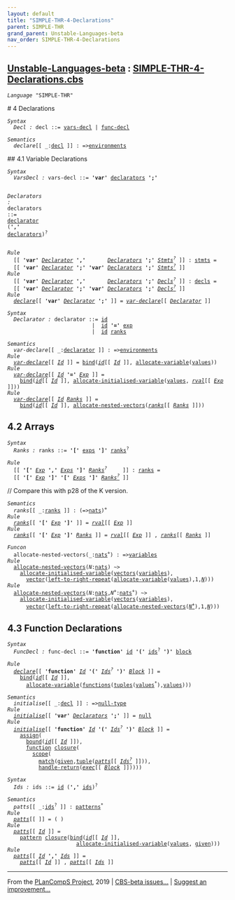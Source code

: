 ```yaml
---
layout: default
title: "SIMPLE-THR-4-Declarations"
parent: SIMPLE-THR
grand_parent: Unstable-Languages-beta
nav_order: SIMPLE-THR-4-Declarations
---
```


[Unstable-Languages-beta] : [SIMPLE-THR-4-Declarations.cbs]
-----------------------------

<div class="highlighter-rouge"><pre class="highlight"><code><i class="keyword">Language</i> <span id="Language_SIMPLE-THR">"SIMPLE-THR"</span></code></pre></div>
# <span id="SectionNumber_4">4</span> Declarations

<div class="highlighter-rouge"><pre class="highlight"><code><i class="keyword">Syntax</i>
  <i class="keyword"></i><i class="var"><i class="var"><span id="VariableStem_Decl">Decl</span></i> :</i> <span class="syn-name"><span id="SyntaxName_decl">decl</span></span> ::= <span class="syn-name"><a href="#SyntaxName_vars-decl">vars-decl</a></span> | <span class="syn-name"><a href="#SyntaxName_func-decl">func-decl</a></span></code></pre></div>


<div class="highlighter-rouge"><pre class="highlight"><code><i class="keyword">Semantics</i>
  <i class="sem-name"><span id="SemanticsName_declare">declare</span></i>[[ _:<span class="syn-name"><a href="#SyntaxName_decl">decl</a></span> ]] : =><span class="name"><a href="../../../../../Funcons-beta/Computations/Normal/Binding/index.html#Name_environments">environments</a></span></code></pre></div>
## 4.1 Variable Declarations

<div class="highlighter-rouge"><pre class="highlight"><code><i class="keyword">Syntax</i>
  <i class="keyword"></i><i class="var"><i class="var"><span id="VariableStem_VarsDecl">VarsDecl</span></i> :</i> <span class="syn-name"><span id="SyntaxName_vars-decl">vars-decl</span></span> ::= <b class="atom">'var'</b> <span class="syn-name"><a href="#SyntaxName_declarators">declarators</a></span> <b class="atom">';'</b>

  <i class="keyword"></i><i class="var"><i class="var"><span id="VariableStem_Declarators">Declarators</span></i> :</i> <span class="syn-name"><span id="SyntaxName_declarators">declarators</span></span> ::= <span class="syn-name"><a href="#SyntaxName_declarator">declarator</a></span> (<b class="atom">','</b> <span class="syn-name"><a href="#SyntaxName_declarators">declarators</a></span>)<sup class="sup">?</sup></code></pre></div>

<div class="highlighter-rouge"><pre class="highlight"><code><i class="keyword">Rule</i>
  [[ <b class="atom">'var'</b> <span id="Variable92_Declarator"><i class="var"><a href="#VariableStem_Declarator">Declarator</a></i></span> <b class="atom">','</b>       <span id="Variable99_Declarators"><i class="var"><a href="#VariableStem_Declarators">Declarators</a></i></span> <b class="atom">';'</b> <span id="Variable107_Stmts?"><i class="var"><a href="../SIMPLE-THR-3-Statements/index.html#VariableStem_Stmts">Stmts</a><sup class="sup">?</sup></i></span> ]] : <span class="syn-name"><a href="../SIMPLE-THR-3-Statements/index.html#SyntaxName_stmts">stmts</a></span> =
  [[ <b class="atom">'var'</b> <a href="#Variable92_Declarator"><i class="var">Declarator</i></a> <b class="atom">';'</b> <b class="atom">'var'</b> <a href="#Variable99_Declarators"><i class="var">Declarators</i></a> <b class="atom">';'</b> <a href="#Variable107_Stmts?"><i class="var">Stmts<sup class="sup">?</sup></i></a> ]]
<i class="keyword">Rule</i>
  [[ <b class="atom">'var'</b> <span id="Variable161_Declarator"><i class="var"><a href="#VariableStem_Declarator">Declarator</a></i></span> <b class="atom">','</b>       <span id="Variable168_Declarators"><i class="var"><a href="#VariableStem_Declarators">Declarators</a></i></span> <b class="atom">';'</b> <span id="Variable176_Decls?"><i class="var"><a href="../SIMPLE-THR-5-Programs/index.html#VariableStem_Decls">Decls</a><sup class="sup">?</sup></i></span> ]] : <span class="syn-name"><a href="../SIMPLE-THR-5-Programs/index.html#SyntaxName_decls">decls</a></span> =
  [[ <b class="atom">'var'</b> <a href="#Variable161_Declarator"><i class="var">Declarator</i></a> <b class="atom">';'</b> <b class="atom">'var'</b> <a href="#Variable168_Declarators"><i class="var">Declarators</i></a> <b class="atom">';'</b> <a href="#Variable176_Decls?"><i class="var">Decls<sup class="sup">?</sup></i></a> ]]
<i class="keyword">Rule</i>
  <i class="sem-name"><a href="#SemanticsName_declare">declare</a></i>[[ <b class="atom">'var'</b> <span id="Variable231_Declarator"><i class="var"><a href="#VariableStem_Declarator">Declarator</a></i></span> <b class="atom">';'</b> ]] = <i class="sem-name"><a href="#SemanticsName_var-declare">var-declare</a></i>[[ <a href="#Variable231_Declarator"><i class="var">Declarator</i></a> ]]</code></pre></div>
<div class="highlighter-rouge"><pre class="highlight"><code><i class="keyword">Syntax</i>
  <i class="keyword"></i><i class="var"><i class="var"><span id="VariableStem_Declarator">Declarator</span></i> :</i> <span class="syn-name"><span id="SyntaxName_declarator">declarator</span></span> ::= <span class="syn-name"><a href="../SIMPLE-THR-1-Lexical/index.html#SyntaxName_id">id</a></span>
                           |  <span class="syn-name"><a href="../SIMPLE-THR-1-Lexical/index.html#SyntaxName_id">id</a></span> <b class="atom">'='</b> <span class="syn-name"><a href="../SIMPLE-THR-2-Expressions/index.html#SyntaxName_exp">exp</a></span>
                           |  <span class="syn-name"><a href="../SIMPLE-THR-1-Lexical/index.html#SyntaxName_id">id</a></span> <span class="syn-name"><a href="#SyntaxName_ranks">ranks</a></span></code></pre></div>

<div class="highlighter-rouge"><pre class="highlight"><code><i class="keyword">Semantics</i>
  <i class="sem-name"><span id="SemanticsName_var-declare">var-declare</span></i>[[ _:<span class="syn-name"><a href="#SyntaxName_declarator">declarator</a></span> ]] : =><span class="name"><a href="../../../../../Funcons-beta/Computations/Normal/Binding/index.html#Name_environments">environments</a></span>
<i class="keyword">Rule</i>
  <i class="sem-name"><a href="#SemanticsName_var-declare">var-declare</a></i>[[ <span id="Variable307_Id"><i class="var"><a href="../SIMPLE-THR-1-Lexical/index.html#VariableStem_Id">Id</a></i></span> ]] = <span class="name"><a href="../../../../../Funcons-beta/Computations/Normal/Binding/index.html#Name_bind">bind</a></span>(<i class="sem-name"><a href="../SIMPLE-THR-1-Lexical/index.html#SemanticsName_id">id</a></i>[[ <a href="#Variable307_Id"><i class="var">Id</i></a> ]], <span class="name"><a href="../../../../../Funcons-beta/Computations/Normal/Storing/index.html#Name_allocate-variable">allocate-variable</a></span>(<span class="name"><a href="../../../../../Funcons-beta/Values/Value-Types/index.html#Name_values">values</a></span>))
<i class="keyword">Rule</i>
  <i class="sem-name"><a href="#SemanticsName_var-declare">var-declare</a></i>[[ <span id="Variable353_Id"><i class="var"><a href="../SIMPLE-THR-1-Lexical/index.html#VariableStem_Id">Id</a></i></span> <b class="atom">'='</b> <span id="Variable360_Exp"><i class="var"><a href="../SIMPLE-THR-2-Expressions/index.html#VariableStem_Exp">Exp</a></i></span> ]] =
    <span class="name"><a href="../../../../../Funcons-beta/Computations/Normal/Binding/index.html#Name_bind">bind</a></span>(<i class="sem-name"><a href="../SIMPLE-THR-1-Lexical/index.html#SemanticsName_id">id</a></i>[[ <a href="#Variable353_Id"><i class="var">Id</i></a> ]], <span class="name"><a href="../../../../../Funcons-beta/Computations/Normal/Storing/index.html#Name_allocate-initialised-variable">allocate-initialised-variable</a></span>(<span class="name"><a href="../../../../../Funcons-beta/Values/Value-Types/index.html#Name_values">values</a></span>, <i class="sem-name"><a href="../SIMPLE-THR-2-Expressions/index.html#SemanticsName_rval">rval</a></i>[[ <a href="#Variable360_Exp"><i class="var">Exp</i></a> ]]))
<i class="keyword">Rule</i>
  <i class="sem-name"><a href="#SemanticsName_var-declare">var-declare</a></i>[[ <span id="Variable421_Id"><i class="var"><a href="../SIMPLE-THR-1-Lexical/index.html#VariableStem_Id">Id</a></i></span> <span id="Variable426_Ranks"><i class="var"><a href="#VariableStem_Ranks">Ranks</a></i></span> ]] =
    <span class="name"><a href="../../../../../Funcons-beta/Computations/Normal/Binding/index.html#Name_bind">bind</a></span>(<i class="sem-name"><a href="../SIMPLE-THR-1-Lexical/index.html#SemanticsName_id">id</a></i>[[ <a href="#Variable421_Id"><i class="var">Id</i></a> ]], <span class="name"><a href="#Name_allocate-nested-vectors">allocate-nested-vectors</a></span>(<i class="sem-name"><a href="#SemanticsName_ranks">ranks</a></i>[[ <a href="#Variable426_Ranks"><i class="var">Ranks</i></a> ]]))</code></pre></div>



## 4.2 Arrays

<div class="highlighter-rouge"><pre class="highlight"><code><i class="keyword">Syntax</i>
  <i class="keyword"></i><i class="var"><i class="var"><span id="VariableStem_Ranks">Ranks</span></i> :</i> <span class="syn-name"><span id="SyntaxName_ranks">ranks</span></span> ::= <b class="atom">'['</b> <span class="syn-name"><a href="../SIMPLE-THR-2-Expressions/index.html#SyntaxName_exps">exps</a></span> <b class="atom">']'</b> <span class="syn-name"><a href="#SyntaxName_ranks">ranks</a></span><sup class="sup">?</sup></code></pre></div>

<div class="highlighter-rouge"><pre class="highlight"><code><i class="keyword">Rule</i>
  [[ <b class="atom">'['</b> <span id="Variable527_Exp"><i class="var"><a href="../SIMPLE-THR-2-Expressions/index.html#VariableStem_Exp">Exp</a></i></span> <b class="atom">','</b> <span id="Variable534_Exps"><i class="var"><a href="../SIMPLE-THR-2-Expressions/index.html#VariableStem_Exps">Exps</a></i></span> <b class="atom">']'</b> <span id="Variable542_Ranks?"><i class="var"><a href="#VariableStem_Ranks">Ranks</a><sup class="sup">?</sup></i></span>     ]] : <span class="syn-name"><a href="#SyntaxName_ranks">ranks</a></span> =
  [[ <b class="atom">'['</b> <a href="#Variable527_Exp"><i class="var">Exp</i></a> <b class="atom">']'</b> <b class="atom">'['</b> <a href="#Variable534_Exps"><i class="var">Exps</i></a> <b class="atom">']'</b> <a href="#Variable542_Ranks?"><i class="var">Ranks<sup class="sup">?</sup></i></a> ]]</code></pre></div>
// Compare this with p28 of the K version.
<div class="highlighter-rouge"><pre class="highlight"><code><i class="keyword">Semantics</i>
  <i class="sem-name"><span id="SemanticsName_ranks">ranks</span></i>[[ _:<span class="syn-name"><a href="#SyntaxName_ranks">ranks</a></span> ]] : (=><span class="name"><a href="../../../../../Funcons-beta/Values/Primitive/Integers/index.html#Name_nats">nats</a></span>)<sup class="sup">+</sup>
<i class="keyword">Rule</i>
  <i class="sem-name"><a href="#SemanticsName_ranks">ranks</a></i>[[ <b class="atom">'['</b> <span id="Variable617_Exp"><i class="var"><a href="../SIMPLE-THR-2-Expressions/index.html#VariableStem_Exp">Exp</a></i></span> <b class="atom">']'</b> ]] = <i class="sem-name"><a href="../SIMPLE-THR-2-Expressions/index.html#SemanticsName_rval">rval</a></i>[[ <a href="#Variable617_Exp"><i class="var">Exp</i></a> ]]
<i class="keyword">Rule</i>
  <i class="sem-name"><a href="#SemanticsName_ranks">ranks</a></i>[[ <b class="atom">'['</b> <span id="Variable652_Exp"><i class="var"><a href="../SIMPLE-THR-2-Expressions/index.html#VariableStem_Exp">Exp</a></i></span> <b class="atom">']'</b> <span id="Variable659_Ranks"><i class="var"><a href="#VariableStem_Ranks">Ranks</a></i></span> ]] = <i class="sem-name"><a href="../SIMPLE-THR-2-Expressions/index.html#SemanticsName_rval">rval</a></i>[[ <a href="#Variable652_Exp"><i class="var">Exp</i></a> ]] , <i class="sem-name"><a href="#SemanticsName_ranks">ranks</a></i>[[ <a href="#Variable659_Ranks"><i class="var">Ranks</i></a> ]]</code></pre></div>

<div class="highlighter-rouge"><pre class="highlight"><code><i class="keyword">Funcon</i>
  <span class="name"><span id="Name_allocate-nested-vectors">allocate-nested-vectors</span></span>(_:<span class="name"><a href="../../../../../Funcons-beta/Values/Primitive/Integers/index.html#Name_nats">nats</a></span><sup class="sup">+</sup>) : =><span class="name"><a href="../../../../../Funcons-beta/Computations/Normal/Storing/index.html#Name_variables">variables</a></span>
<i class="keyword">Rule</i>
  <span class="name"><a href="#Name_allocate-nested-vectors">allocate-nested-vectors</a></span>(<span id="Variable726_N"><i class="var">N</i></span>:<span class="name"><a href="../../../../../Funcons-beta/Values/Primitive/Integers/index.html#Name_nats">nats</a></span>) ~>
    <span class="name"><a href="../../../../../Funcons-beta/Computations/Normal/Storing/index.html#Name_allocate-initialised-variable">allocate-initialised-variable</a></span>(<span class="name"><a href="../../../../../Funcons-beta/Values/Composite/Vectors/index.html#Name_vectors">vectors</a></span>(<span class="name"><a href="../../../../../Funcons-beta/Computations/Normal/Storing/index.html#Name_variables">variables</a></span>),
      <span class="name"><a href="../../../../../Funcons-beta/Values/Composite/Vectors/index.html#Name_vector">vector</a></span>(<span class="name"><a href="../../../../../Funcons-beta/Computations/Normal/Giving/index.html#Name_left-to-right-repeat">left-to-right-repeat</a></span>(<span class="name"><a href="../../../../../Funcons-beta/Computations/Normal/Storing/index.html#Name_allocate-variable">allocate-variable</a></span>(<span class="name"><a href="../../../../../Funcons-beta/Values/Value-Types/index.html#Name_values">values</a></span>),1,<a href="#Variable726_N"><i class="var">N</i></a>)))
<i class="keyword">Rule</i>
  <span class="name"><a href="#Name_allocate-nested-vectors">allocate-nested-vectors</a></span>(<span id="Variable793_N"><i class="var">N</i></span>:<span class="name"><a href="../../../../../Funcons-beta/Values/Primitive/Integers/index.html#Name_nats">nats</a></span>,<span id="Variable802_N+"><i class="var">N<sup class="sup">+</sup></i></span>:<span class="name"><a href="../../../../../Funcons-beta/Values/Primitive/Integers/index.html#Name_nats">nats</a></span><sup class="sup">+</sup>) ~>
    <span class="name"><a href="../../../../../Funcons-beta/Computations/Normal/Storing/index.html#Name_allocate-initialised-variable">allocate-initialised-variable</a></span>(<span class="name"><a href="../../../../../Funcons-beta/Values/Composite/Vectors/index.html#Name_vectors">vectors</a></span>(<span class="name"><a href="../../../../../Funcons-beta/Computations/Normal/Storing/index.html#Name_variables">variables</a></span>),
      <span class="name"><a href="../../../../../Funcons-beta/Values/Composite/Vectors/index.html#Name_vector">vector</a></span>(<span class="name"><a href="../../../../../Funcons-beta/Computations/Normal/Giving/index.html#Name_left-to-right-repeat">left-to-right-repeat</a></span>(<span class="name"><a href="#Name_allocate-nested-vectors">allocate-nested-vectors</a></span>(<a href="#Variable802_N+"><i class="var">N<sup class="sup">+</sup></i></a>),1,<a href="#Variable793_N"><i class="var">N</i></a>)))</code></pre></div>



## 4.3 Function Declarations

<div class="highlighter-rouge"><pre class="highlight"><code><i class="keyword">Syntax</i>
  <i class="keyword"></i><i class="var"><i class="var"><span id="VariableStem_FuncDecl">FuncDecl</span></i> :</i> <span class="syn-name"><span id="SyntaxName_func-decl">func-decl</span></span> ::= <b class="atom">'function'</b> <span class="syn-name"><a href="../SIMPLE-THR-1-Lexical/index.html#SyntaxName_id">id</a></span> <b class="atom">'('</b> <span class="syn-name"><a href="#SyntaxName_ids">ids</a></span><sup class="sup">?</sup> <b class="atom">')'</b> <span class="syn-name"><a href="../SIMPLE-THR-3-Statements/index.html#SyntaxName_block">block</a></span></code></pre></div>


<div class="highlighter-rouge"><pre class="highlight"><code><i class="keyword">Rule</i>
  <i class="sem-name"><a href="#SemanticsName_declare">declare</a></i>[[ <b class="atom">'function'</b> <span id="Variable926_Id"><i class="var"><a href="../SIMPLE-THR-1-Lexical/index.html#VariableStem_Id">Id</a></i></span> <b class="atom">'('</b> <span id="Variable934_Ids?"><i class="var"><a href="#VariableStem_Ids">Ids</a><sup class="sup">?</sup></i></span> <b class="atom">')'</b> <span id="Variable941_Block"><i class="var"><a href="../SIMPLE-THR-3-Statements/index.html#VariableStem_Block">Block</a></i></span> ]] =
    <span class="name"><a href="../../../../../Funcons-beta/Computations/Normal/Binding/index.html#Name_bind">bind</a></span>(<i class="sem-name"><a href="../SIMPLE-THR-1-Lexical/index.html#SemanticsName_id">id</a></i>[[ <a href="#Variable926_Id"><i class="var">Id</i></a> ]],
      <span class="name"><a href="../../../../../Funcons-beta/Computations/Normal/Storing/index.html#Name_allocate-variable">allocate-variable</a></span>(<span class="name"><a href="../../../../../Funcons-beta/Values/Abstraction/Functions/index.html#Name_functions">functions</a></span>(<span class="name"><a href="../../../../../Funcons-beta/Values/Composite/Tuples/index.html#Name_tuples">tuples</a></span>(<span class="name"><a href="../../../../../Funcons-beta/Values/Value-Types/index.html#Name_values">values</a></span><sup class="sup">*</sup>),<span class="name"><a href="../../../../../Funcons-beta/Values/Value-Types/index.html#Name_values">values</a></span>)))</code></pre></div>

<div class="highlighter-rouge"><pre class="highlight"><code><i class="keyword">Semantics</i>
  <i class="sem-name"><span id="SemanticsName_initialise">initialise</span></i>[[ _:<span class="syn-name"><a href="#SyntaxName_decl">decl</a></span> ]] : =><span class="name"><a href="../../../../../Funcons-beta/Values/Primitive/Null/index.html#Name_null-type">null-type</a></span>
<i class="keyword">Rule</i>
  <i class="sem-name"><a href="#SemanticsName_initialise">initialise</a></i>[[ <b class="atom">'var'</b> <span id="Variable1026_Declarators"><i class="var"><a href="#VariableStem_Declarators">Declarators</a></i></span> <b class="atom">';'</b> ]] = <span class="name"><a href="../../../../../Funcons-beta/Values/Primitive/Null/index.html#Name_null">null</a></span>
<i class="keyword">Rule</i>
  <i class="sem-name"><a href="#SemanticsName_initialise">initialise</a></i>[[ <b class="atom">'function'</b> <span id="Variable1051_Id"><i class="var"><a href="../SIMPLE-THR-1-Lexical/index.html#VariableStem_Id">Id</a></i></span> <b class="atom">'('</b> <span id="Variable1059_Ids?"><i class="var"><a href="#VariableStem_Ids">Ids</a><sup class="sup">?</sup></i></span> <b class="atom">')'</b> <span id="Variable1066_Block"><i class="var"><a href="../SIMPLE-THR-3-Statements/index.html#VariableStem_Block">Block</a></i></span> ]] =
    <span class="name"><a href="../../../../../Funcons-beta/Computations/Normal/Storing/index.html#Name_assign">assign</a></span>(
      <span class="name"><a href="../../../../../Funcons-beta/Computations/Normal/Binding/index.html#Name_bound">bound</a></span>(<i class="sem-name"><a href="../SIMPLE-THR-1-Lexical/index.html#SemanticsName_id">id</a></i>[[ <a href="#Variable1051_Id"><i class="var">Id</i></a> ]]),
      <span class="name"><a href="../../../../../Funcons-beta/Values/Abstraction/Functions/index.html#Name_function">function</a></span> <span class="name"><a href="../../../../../Funcons-beta/Values/Abstraction/Generic/index.html#Name_closure">closure</a></span>(
        <span class="name"><a href="../../../../../Funcons-beta/Computations/Normal/Binding/index.html#Name_scope">scope</a></span>(
          <span class="name"><a href="../../../../../Funcons-beta/Values/Abstraction/Patterns/index.html#Name_match">match</a></span>(<span class="name"><a href="../../../../../Funcons-beta/Computations/Normal/Giving/index.html#Name_given">given</a></span>,<span class="name"><a href="../../../../../Funcons-beta/Values/Composite/Tuples/index.html#Name_tuple">tuple</a></span>(<i class="sem-name"><a href="#SemanticsName_patts">patts</a></i>[[ <a href="#Variable1059_Ids?"><i class="var">Ids<sup class="sup">?</sup></i></a> ]])),
          <span class="name"><a href="../../../../../Funcons-beta/Computations/Abnormal/Returning/index.html#Name_handle-return">handle-return</a></span>(<i class="sem-name"><a href="../SIMPLE-THR-3-Statements/index.html#SemanticsName_exec">exec</a></i>[[ <a href="#Variable1066_Block"><i class="var">Block</i></a> ]]))))</code></pre></div>


<div class="highlighter-rouge"><pre class="highlight"><code><i class="keyword">Syntax</i>
  <i class="keyword"></i><i class="var"><i class="var"><span id="VariableStem_Ids">Ids</span></i> :</i> <span class="syn-name"><span id="SyntaxName_ids">ids</span></span> ::= <span class="syn-name"><a href="../SIMPLE-THR-1-Lexical/index.html#SyntaxName_id">id</a></span> (<b class="atom">','</b> <span class="syn-name"><a href="#SyntaxName_ids">ids</a></span>)<sup class="sup">?</sup></code></pre></div>

<div class="highlighter-rouge"><pre class="highlight"><code><i class="keyword">Semantics</i>
  <i class="sem-name"><span id="SemanticsName_patts">patts</span></i>[[ _:<span class="syn-name"><a href="#SyntaxName_ids">ids</a></span><sup class="sup">?</sup> ]] : <span class="name"><a href="../../../../../Funcons-beta/Values/Abstraction/Patterns/index.html#Name_patterns">patterns</a></span><sup class="sup">*</sup>
<i class="keyword">Rule</i>
  <i class="sem-name"><a href="#SemanticsName_patts">patts</a></i>[[ ]] = ( )
<i class="keyword">Rule</i>
  <i class="sem-name"><a href="#SemanticsName_patts">patts</a></i>[[ <span id="Variable1236_Id"><i class="var"><a href="../SIMPLE-THR-1-Lexical/index.html#VariableStem_Id">Id</a></i></span> ]] =
    <span class="name"><a href="../../../../../Funcons-beta/Values/Abstraction/Patterns/index.html#Name_pattern">pattern</a></span> <span class="name"><a href="../../../../../Funcons-beta/Values/Abstraction/Generic/index.html#Name_closure">closure</a></span>(<span class="name"><a href="../../../../../Funcons-beta/Computations/Normal/Binding/index.html#Name_bind">bind</a></span>(<i class="sem-name"><a href="../SIMPLE-THR-1-Lexical/index.html#SemanticsName_id">id</a></i>[[ <a href="#Variable1236_Id"><i class="var">Id</i></a> ]],
                      <span class="name"><a href="../../../../../Funcons-beta/Computations/Normal/Storing/index.html#Name_allocate-initialised-variable">allocate-initialised-variable</a></span>(<span class="name"><a href="../../../../../Funcons-beta/Values/Value-Types/index.html#Name_values">values</a></span>, <span class="name"><a href="../../../../../Funcons-beta/Computations/Normal/Giving/index.html#Name_given">given</a></span>)))
<i class="keyword">Rule</i>
  <i class="sem-name"><a href="#SemanticsName_patts">patts</a></i>[[ <span id="Variable1294_Id"><i class="var"><a href="../SIMPLE-THR-1-Lexical/index.html#VariableStem_Id">Id</a></i></span> <b class="atom">','</b> <span id="Variable1301_Ids"><i class="var"><a href="#VariableStem_Ids">Ids</a></i></span> ]] =
    <i class="sem-name"><a href="#SemanticsName_patts">patts</a></i>[[ <a href="#Variable1294_Id"><i class="var">Id</i></a> ]] , <i class="sem-name"><a href="#SemanticsName_patts">patts</a></i>[[ <a href="#Variable1301_Ids"><i class="var">Ids</i></a> ]]</code></pre></div>


____

From the [PLanCompS Project], 2019 | [CBS-beta issues...] | [Suggest an improvement...]

[SIMPLE-THR-4-Declarations.cbs]: SIMPLE-THR-4-Declarations.cbs 
  "CBS SOURCE FILE"
[Funcons-beta]: /CBS-beta/docs/Funcons-beta
 "FUNCONS-BETA"
[Unstable-Funcons-beta]: /CBS-beta/docs/Unstable-Funcons-beta
  "UNSTABLE-FUNCONS-BETA"
[Languages-beta]: /CBS-beta/docs/Languages-beta
  "LANGUAGES-BETA"
[Unstable-Languages-beta]: /CBS-beta/docs/Unstable-Languages-beta
  "UNSTABLE-LANGUAGES-BETA"
[CBS-beta]:  "CBS-BETA"
[PLanCompS Project]: http://plancomps.org
  "PROGRAMMING LANGUAGE COMPONENTS AND SPECIFICATIONS PROJECT HOME PAGE"
[CBS-beta issues...]: https://github.com/plancomps/plancomps.github.io/issues
  "CBS-BETA ISSUE REPORTS ON GITHUB"
[Suggest an improvement...]: mailto:plancomps@gmail.com?Subject=CBS-beta%20-%20comment&Body=Re%3A%20CBS-beta%20specification%20at%20SIMPLE-THR/SIMPLE-THR-4-Declarations/SIMPLE-THR-4-Declarations.cbs%0A%0AComment/Query/Issue/Suggestion%3A%0A%0A%0ASignature%3A%0A 
  "GENERATE AN EMAIL TEMPLATE"
